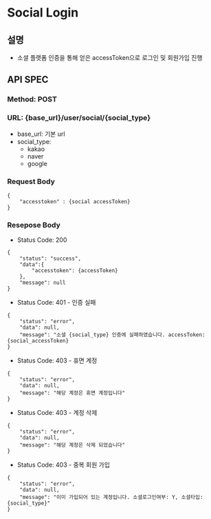 # Social Login
## 설명
* 소셜 플랫폼 인증을 통해 얻은 accessToken으로 로그인 및 회원가입 진행

## API SPEC

### Method: POST
### URL: {base_url}/user/social/{social_type}
  * base_url: 기본 url
  * social_type:
    * kakao
    * naver
    * google


### Request Body
```
{
    "accesstoken" : {social accessToken}
}
```

### Resepose Body
* Status Code: 200
```
{
    "status": "success",
    "data":{
        "accesstoken": {accessToken}
    },
    "message": null
}
```

* Status Code: 401 - 인증 실패
```
{
    "status": "error",
    "data": null,
    "message": "소셜 {social_type} 인증에 실패하였습니다. accessToken: {social_accessToken}
}
```

* Status Code: 403 - 휴면 계정
```
{
    "status": "error",
    "data": null,
    "message": "해당 계정은 휴면 계정입니다"
}
```

* Status Code: 403 - 계정 삭제
```
{
    "status": "error",
    "data": null,
    "message": "해당 계정은 삭제 되었습니다"
}
```
* Status Code: 403 - 중복 회원 가입
```
{
    "status": "error",
    "data": null,
    "message": "이미 가입되어 있는 계정입니다. 소셜로그인여부: Y, 소셜타입: {social_type}"
}
```